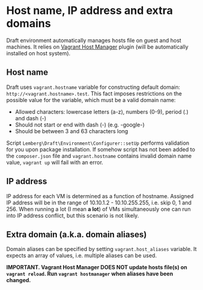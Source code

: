# Host name, IP address and extra domains

Draft environment automatically manages hosts file on guest and host machines. It relies on [Vagrant Host Manager](https://github.com/devopsgroup-io/vagrant-hostmanager) plugin (will be automatically installed on host system).

## Host name

Draft uses `vagrant.hostname` variable for constructing default domain: `http://<vagrant.hostname>.test`. This fact imposes restrictions on the possible value for the variable, which must be a valid domain name:

  * Allowed characters: lowercase letters (a-z), numbers (0-9), period (.) and
    dash (-)
  * Should not start or end with dash (-) (e.g. -google-)
  * Should be between 3 and 63 characters long

Script `Lemberg\Draft\Environment\Configurer::setUp` performs validation for you upon package installation. If somehow script has not been added to the `composer.json` file and `vagrant.hostname` contains invalid domain name value, `vagrant up` will fail with an error.

## IP address

IP address for each VM is determined as a function of hostname. Assigned IP address will be in the range of 10.10.1.2 - 10.10.255.255, i.e. skip 0, 1 and 256. When running a lot (I mean **a lot**) of VMs simultaneously one can run into IP address conflict, but this scenario is not likely.

## Extra domain (a.k.a. domain aliases)

Domain aliases can be specified by setting `vagrant.host_aliases` variable. It expects an array of values, i.e. multiple aliases can be used.

**IMPORTANT. Vagrant Host Manager DOES NOT update hosts file(s) on `vagrant reload`. Run `vagrant hostmanager` when aliases have been changed.**
